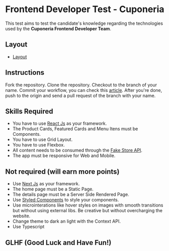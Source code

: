 # Frontend Developer Test - Cuponeria

This test aims to test the candidate's knowledge regarding the technologies used by the **Cuponeria Frontend Developer Team**.

## Layout

- [Layout](https://www.figma.com/file/CjWJWkhU0eYmwVlUaPs4A0/nike-website-denion?node-id=0%3A1)

## Instructions

Fork the repository.
Clone the repository.
Checkout to the branch of your name.
Commit your workflow, you can check this [article](https://medium.com/@rafael.oliveira/como-escrever-boas-mensagens-de-commit-9f8fe852155a).
After you're done, push to the origin and send a pull request of the branch with your name.

## Skills Required

- You have to use [React Js](https://pt-br.reactjs.org/)	as your framework.
- The Product Cards, Featured Cards and Menu Itens must be Components.
- You have to use Grid Layout.
- You have to use Flexbox.
- All content needs to be consumed through the [Fake Store API](https://fakestoreapi.com/).
- The app must be responsive for Web and Mobile.

## Not required (will earn more points)

- Use [Next Js](https://nextjs.org/) as your framework.
- The home page must be a Static Page.
- The details page must be a Server Side Rendered Page.
- Use [Styled Components](https://styled-components.com/) to style your components.
- Use microinterations like hover styles on images with smooth transitions but without using external libs. Be creative but without overcharging the website.
- Change theme to dark an light with the Context API.
- Use Typescript

## GLHF (Good Luck and Have Fun!)

